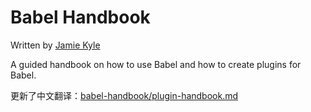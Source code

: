 # Babel Handbook

Written by [Jamie Kyle](https://jamie.build/)

A guided handbook on how to use Babel and how to create plugins for Babel.

更新了中文翻译：[babel-handbook/plugin-handbook.md](https://github.com/Ercilan/babel-handbook/blob/master/translations/zh-Hans/plugin-handbook.md)
